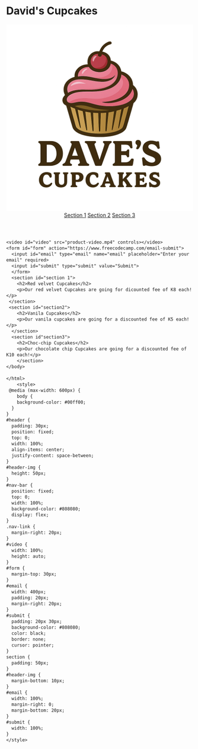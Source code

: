   <!DOCTYPE html> 
  <html>
  <head>
    <title>Product Landing Page</title>
    <link href="style.css"/>
  </head>
  <body>
   <h1 id="title">David's Cupcakes</h1> 
   <header id="header">
     <img id="header-img" src=https://raw.githubusercontent.com/CMULS/Product-Landing-Page/refs/heads/main/Copilot_20251016_131229.png"" alt="Logo">
    <nav id="nav-bar">
      <a class="nav-link" href="#header">Section 1</a>
      <a class="nav-link" href="#header-img">Section 2</a>
      <a class="nav-link" href="#video">Section 3</a>
      </nav>
    </header>
    
    <video id="video" src="product-video.mp4" controls></video>
    <form id="form" action="https://www.freecodecamp.com/email-submit">
      <input id="email" type="email" name="email" placeholder="Enter your email" required>
      <input id="submit" type="submit" value="Submit">
      </form>
      <section id="section 1">
        <h2>Red velvet Cupcakes</h2>
        <p>Our red velvet Cupcakes are going for dicounted fee of K8 each!</p>
     </section>
     <section id="section2">
        <h2>Vanila Cupcakes</h2>
        <p>Our vanila cupcakes are going for a discounted fee of K5 each!</p>
      </section>
      <section id"section3">
        <h2>Choc-chip Cupcakes</h2>
        <p>Our chocolate chip Cupcakes are going for a discounted fee of K10 each!</p>
        </section>
    </body>
    
    </html>
        <style>
     @media (max-width: 600px) {
        body {
        background-color: #00ff00;
      }
    }
    #header {
      padding: 30px;
      position: fixed;
      top: 0;
      width: 100%;
      align-items: center;
      justify-content: space-between;
    } 
    #header-img {
      height: 50px;
    } 
    #nav-bar {
      position: fixed;
      top: 0;
      width: 100%;
      background-color: #808080;
      display: flex;
    } 
    .nav-link {
      margin-right: 20px;
    } 
    #video {
      width: 100%;
      height: auto;
    } 
    #form {
      margin-top: 30px;
    } 
    #email {
      width: 400px;
      padding: 20px;
      margin-right: 20px;
    } 
    #submit {
      padding: 20px 30px;
      background-color: #808080;
      color: black;
      border: none;
      cursor: pointer;
    } 
    section { 
      padding: 50px;
    } 
    #header-img {
      margin-bottom: 10px;
    } 
    #email {
      width: 100%;
      margin-right: 0;
      margin-bottom: 20px;
    } 
    #submit { 
      width: 100%;
    }
    </style> 
